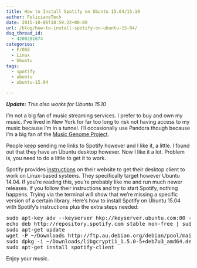 ```yaml
---
title: How to Install Spotify on Ubuntu 15.04/15.10
author: FelicianoTech
date: 2015-10-06T18:59:22+00:00
url: /blog/how-to-install-spotify-on-ubuntu-15-04/
dsq_thread_id:
  - 4200281674
categories:
  - F/OSS
  - Linux
  - Ubuntu
tags:
  - spotify
  - ubuntu
  - ubuntu-15.04

---
```

_**Update:** This also works for Ubuntu 15.10_

I&#8217;m not a big fan of music streaming services. I prefer to buy and own my music. I&#8217;ve lived in New York for far too long to risk not having access to my music because I&#8217;m in a tunnel. I&#8217;ll occasionally use Pandora though because I&#8217;m a big fan of the <a href="https://en.wikipedia.org/wiki/Music_Genome_Project" target="_blank">Music Genome Project</a>.

People keep sending me links to Spotify however and I like it, a little. I found out that they have an Ubuntu desktop however. Now I like it a lot. Problem is, you need to do a little to get it to work.<!--more-->

Spotify provides <a href="https://www.spotify.com/us/download/linux/" target="_blank">instructions</a> on their website to get their desktop client to work on Linux-based systems. They specifically target however Ubuntu 14.04. If you&#8217;re reading this, you&#8217;re probably like me and run much newer releases. If you follow their instructions and try to start Spotify, nothing happens. Trying via the terminal will show that we&#8217;re missing a specific version of a certain library. Here&#8217;s how to install Spotify on Ubuntu 15.04 with Spotify&#8217;s instructions plus the extra steps needed:

<pre>sudo apt-key adv --keyserver hkp://keyserver.ubuntu.com:80 --recv-keys D2C19886
echo deb http://repository.spotify.com stable non-free | sudo tee /etc/apt/sources.list.d/spotify.list
sudo apt-get update
wget -P ~/Downloads http://ftp.au.debian.org/debian/pool/main/libg/libgcrypt11/libgcrypt11_1.5.0-5+deb7u3_amd64.deb
sudo dpkg -i ~/Downloads/libgcrypt11_1.5.0-5+deb7u3_amd64.deb
sudo apt-get install spotify-client</pre>

Enjoy your music.